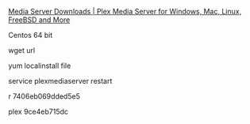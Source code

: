 [Media Server Downloads | Plex Media Server for Windows, Mac, Linux, FreeBSD and More](https://www.plex.tv/media-server-downloads/#plex-media-server)

Centos 64 bit

wget url

yum localinstall file

service plexmediaserver restart

r 7406eb069dded5e5

plex 9ce4eb715dc



